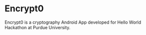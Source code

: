 # Encrypt0
Encrypt0 is a cryptography Android App developed for Hello World Hackathon at Purdue University. 
